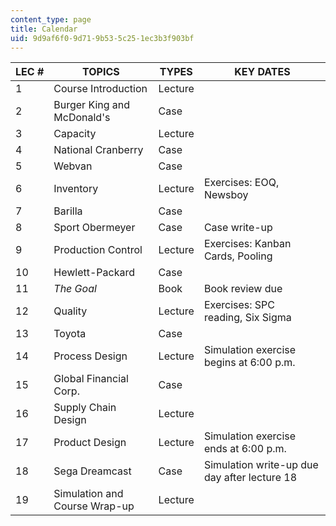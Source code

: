 ```yaml
---
content_type: page
title: Calendar
uid: 9d9af6f0-9d71-9b53-5c25-1ec3b3f903bf
---
```


| LEC # | TOPICS | TYPES | KEY DATES |
| --- | --- | --- | --- |
| 1 | Course Introduction | Lecture |  |
| 2 | Burger King and McDonald's | Case |  |
| 3 | Capacity | Lecture |  |
| 4 | National Cranberry | Case |  |
| 5 | Webvan | Case |  |
| 6 | Inventory | Lecture | Exercises: EOQ, Newsboy |
| 7 | Barilla | Case |  |
| 8 | Sport Obermeyer | Case | Case write-up |
| 9 | Production Control | Lecture | Exercises: Kanban Cards, Pooling |
| 10 | Hewlett-Packard | Case |  |
| 11 | _The Goal_ | Book | Book review due |
| 12 | Quality | Lecture | Exercises: SPC reading, Six Sigma |
| 13 | Toyota | Case |  |
| 14 | Process Design | Lecture | Simulation exercise begins at 6:00 p.m. |
| 15 | Global Financial Corp. | Case |  |
| 16 | Supply Chain Design | Lecture |  |
| 17 | Product Design | Lecture | Simulation exercise ends at 6:00 p.m. |
| 18 | Sega Dreamcast | Case | Simulation write-up due day after lecture 18 |
| 19 | Simulation and Course Wrap-up | Lecture |